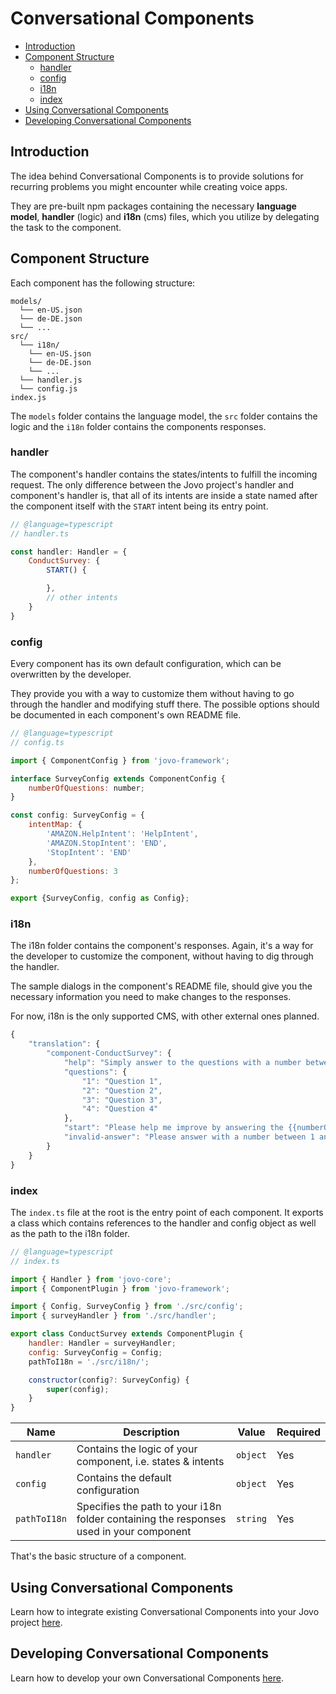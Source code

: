 # Conversational Components

* [Introduction](#introduction)
* [Component Structure](#component-structure)
  * [handler](#handler)
  * [config](#config)
  * [i18n](#i18n)
  * [index](#index)
* [Using Conversational Components](#using-conversational-components)
* [Developing Conversational Components](#developing-conversational-components)

## Introduction

The idea behind Conversational Components is to provide solutions for recurring problems you might encounter while creating voice apps.

They are pre-built npm packages containing the necessary **language model**, **handler** (logic) and **i18n** (cms) files, which you utilize by delegating the task to the component.

## Component Structure

Each component has the following structure:

```
models/
  └── en-US.json
  └── de-DE.json
  └── ...
src/
  └── i18n/
    └── en-US.json
    └── de-DE.json
    └── ...
  └── handler.js
  └── config.js
index.js
```

The `models` folder contains the language model, the `src` folder contains the logic and the `i18n` folder contains the components responses.

### handler

The component's handler contains the states/intents to fulfill the incoming request. The only difference between the Jovo project's handler and component's handler is, that all of its intents are inside a state named after the component itself with the `START` intent being its entry point.

```js
// @language=typescript
// handler.ts

const handler: Handler = {
    ConductSurvey: {
        START() {

        },
        // other intents
    }
}
```

### config

Every component has its own default configuration, which can be overwritten by the developer. 

They provide you with a way to customize them without having to go through the handler and modifying stuff there. The possible options should be documented in each component's own README file.

```js
// @language=typescript
// config.ts

import { ComponentConfig } from 'jovo-framework';

interface SurveyConfig extends ComponentConfig {
    numberOfQuestions: number;
}

const config: SurveyConfig = {
    intentMap: {
        'AMAZON.HelpIntent': 'HelpIntent',
        'AMAZON.StopIntent': 'END',
        'StopIntent': 'END'
    },
    numberOfQuestions: 3
};

export {SurveyConfig, config as Config};
```

### i18n

The i18n folder contains the component's responses. Again, it's a way for the developer to customize the component, without having to dig through the handler.

The sample dialogs in the component's README file, should give you the necessary information you need to make changes to the responses.

For now, i18n is the only supported CMS, with other external ones planned.

```js
{
    "translation": {
        "component-ConductSurvey": {
            "help": "Simply answer to the questions with a number between 1 and 5, where 1 is the worst and 5 is the best.",
            "questions": {
                "1": "Question 1",
                "2": "Question 2",
                "3": "Question 3",
                "4": "Question 4"
            },
            "start": "Please help me improve by answering the {{numberOfQuestions}} following questions with a number between 1 and 5, where 1 is the worst and 5 is the best.",
            "invalid-answer": "Please answer with a number between 1 and 5. "
        }
    }
}
```

### index

The `index.ts` file at the root is the entry point of each component. It exports a class which contains references to the handler and config object as well as the path to the i18n folder.

```js
// @language=typescript
// index.ts

import { Handler } from 'jovo-core';
import { ComponentPlugin } from 'jovo-framework';

import { Config, SurveyConfig } from './src/config';
import { surveyHandler } from './src/handler';

export class ConductSurvey extends ComponentPlugin {
    handler: Handler = surveyHandler;
    config: SurveyConfig = Config;
    pathToI18n = './src/i18n/';

    constructor(config?: SurveyConfig) {
        super(config);
    }
}
```

Name | Description | Value | Required 
--- | --- | --- | ---
`handler` | Contains the logic of your component, i.e. states & intents | `object` | Yes
`config` | Contains the default configuration | `object` | Yes
`pathToI18n` | Specifies the path to your i18n folder containing the responses used in your component | `string` | Yes


That's the basic structure of a component.

## Using Conversational Components

Learn how to integrate existing Conversational Components into your Jovo project [here](./using-components.md './using-components').

## Developing Conversational Components

Learn how to develop your own Conversational Components [here](./developing-components.md './developing-components').

<!--[metadata]: {
  "description": "Learn about the basic structure of Conversational Components.",
  "route": "components"
}-->